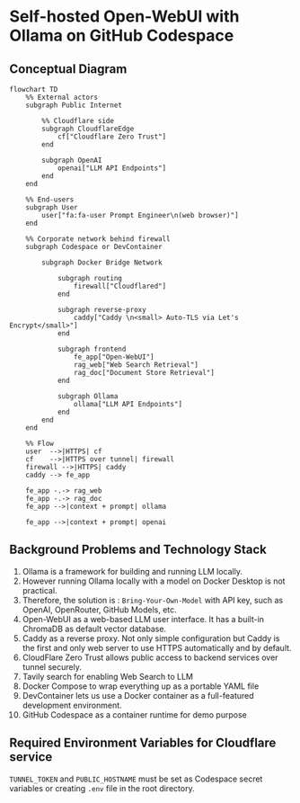 # Self-hosted Open-WebUI with Ollama on GitHub Codespace
## Conceptual Diagram
```mermaid
flowchart TD
    %% External actors
    subgraph Public Internet

        %% Cloudflare side
        subgraph CloudflareEdge
            cf["Cloudflare Zero Trust"]
        end

        subgraph OpenAI
            openai["LLM API Endpoints"]
        end
    end

    %% End-users
    subgraph User
        user["fa:fa-user Prompt Engineer\n(web browser)"]
    end

    %% Corporate network behind firewall
    subgraph Codespace or DevContainer

        subgraph Docker Bridge Network

            subgraph routing
                firewall["Cloudflared"]
            end

            subgraph reverse-proxy
                caddy["Caddy \n<small> Auto-TLS via Let's Encrypt</small>"]
            end

            subgraph frontend
                fe_app["Open-WebUI"]
                rag_web["Web Search Retrieval"]
                rag_doc["Document Store Retrieval"]
            end

            subgraph Ollama
                ollama["LLM API Endpoints"]
            end
        end
    end

    %% Flow
    user  -->|HTTPS| cf
    cf    -->|HTTPS over tunnel| firewall
    firewall -->|HTTPS| caddy
    caddy --> fe_app

    fe_app -.-> rag_web
    fe_app -.-> rag_doc
    fe_app -->|context + prompt| ollama

    fe_app -->|context + prompt| openai
```

## Background Problems and Technology Stack
1. Ollama is a framework for building and running LLM locally.
2. However running Ollama locally with a model on Docker Desktop is not practical.
3. Therefore, the solution is : `Bring-Your-Own-Model` with API key, such as OpenAI, OpenRouter, GitHub Models, etc.
4. Open-WebUI as a web-based LLM user interface. It has a built-in ChromaDB as default vector database.
5. Caddy as a reverse proxy. Not only simple configuration but Caddy is the first and only web server to use HTTPS automatically and by default. 
6. CloudFlare Zero Trust allows public access to backend services over tunnel securely.
7. Tavily search for enabling Web Search to LLM
8. Docker Compose to wrap everything up as a portable YAML file
9. DevContainer lets us use a Docker container as a full-featured development environment.
10. GitHub Codespace as a container runtime for demo purpose

## Required Environment Variables for Cloudflare service
`TUNNEL_TOKEN` and `PUBLIC_HOSTNAME` must be set as Codespace secret variables or creating `.env` file in the root directory.
